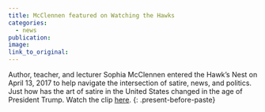 ```yaml
---
title: McClennen featured on Watching the Hawks
categories: 
  - news
publication:
image:
link_to_original:
---
```



Author, teacher, and lecturer Sophia McClennen entered the Hawk’s Nest on April 13, 2017 to help navigate the intersection of satire, news, and politics. Just how has the art of satire in the United States changed in the age of President Trump. Watch the clip [here](https://www.youtube.com/watch?v=7cOKPbSBXjQ&amp;feature=youtu.be&amp;app=desktop).
{: .present-before-paste}